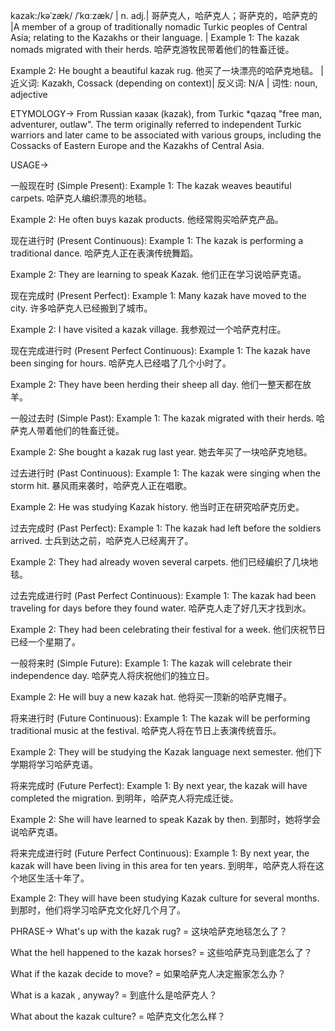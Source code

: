 kazak:/kəˈzæk/ /ˈkɑːzæk/ | n. adj.| 哥萨克人，哈萨克人；哥萨克的，哈萨克的 |A member of a group of traditionally nomadic Turkic peoples of Central Asia; relating to the Kazakhs or their language. |  Example 1: The kazak nomads migrated with their herds. 哈萨克游牧民带着他们的牲畜迁徙。

Example 2:  He bought a beautiful kazak rug. 他买了一块漂亮的哈萨克地毯。 | 近义词: Kazakh, Cossack (depending on context)| 反义词: N/A | 词性: noun, adjective

ETYMOLOGY->
From Russian казак (kazak), from Turkic *qazaq "free man, adventurer, outlaw".  The term originally referred to independent Turkic warriors and later came to be associated with various groups, including the Cossacks of Eastern Europe and the Kazakhs of Central Asia.


USAGE->

一般现在时 (Simple Present):
Example 1: The kazak  weaves beautiful carpets. 哈萨克人编织漂亮的地毯。

Example 2:  He often buys kazak  products. 他经常购买哈萨克产品。

现在进行时 (Present Continuous):
Example 1: The kazak  is performing a traditional dance. 哈萨克人正在表演传统舞蹈。

Example 2: They are learning to speak Kazak. 他们正在学习说哈萨克语。

现在完成时 (Present Perfect):
Example 1:  Many kazak  have moved to the city. 许多哈萨克人已经搬到了城市。

Example 2: I have visited a kazak village. 我参观过一个哈萨克村庄。


现在完成进行时 (Present Perfect Continuous):
Example 1:  The kazak  have been singing for hours. 哈萨克人已经唱了几个小时了。

Example 2:  They have been herding their sheep all day. 他们一整天都在放羊。

一般过去时 (Simple Past):
Example 1: The kazak  migrated with their herds. 哈萨克人带着他们的牲畜迁徙。

Example 2: She bought a kazak  rug last year. 她去年买了一块哈萨克地毯。

过去进行时 (Past Continuous):
Example 1: The kazak  were singing when the storm hit.  暴风雨来袭时，哈萨克人正在唱歌。

Example 2: He was studying Kazak history. 他当时正在研究哈萨克历史。

过去完成时 (Past Perfect):
Example 1: The kazak  had left before the soldiers arrived. 士兵到达之前，哈萨克人已经离开了。

Example 2: They had already woven several carpets. 他们已经编织了几块地毯。

过去完成进行时 (Past Perfect Continuous):
Example 1: The kazak had been traveling for days before they found water. 哈萨克人走了好几天才找到水。

Example 2: They had been celebrating their festival for a week. 他们庆祝节日已经一个星期了。

一般将来时 (Simple Future):
Example 1: The kazak  will celebrate their independence day. 哈萨克人将庆祝他们的独立日。

Example 2: He will buy a new kazak  hat. 他将买一顶新的哈萨克帽子。

将来进行时 (Future Continuous):
Example 1: The kazak  will be performing traditional music at the festival. 哈萨克人将在节日上表演传统音乐。

Example 2:  They will be studying the Kazak language next semester. 他们下学期将学习哈萨克语。

将来完成时 (Future Perfect):
Example 1: By next year, the kazak  will have completed the migration. 到明年，哈萨克人将完成迁徙。

Example 2: She will have learned to speak Kazak by then. 到那时，她将学会说哈萨克语。

将来完成进行时 (Future Perfect Continuous):
Example 1: By next year, the kazak  will have been living in this area for ten years. 到明年，哈萨克人将在这个地区生活十年了。

Example 2: They will have been studying Kazak culture for several months.  到那时，他们将学习哈萨克文化好几个月了。


PHRASE->
What's up with the kazak rug? = 这块哈萨克地毯怎么了？

What the hell happened to the kazak horses? = 这些哈萨克马到底怎么了？

What if the kazak  decide to move? = 如果哈萨克人决定搬家怎么办？

What is a kazak , anyway? =  到底什么是哈萨克人？

What about the kazak  culture? =  哈萨克文化怎么样？

